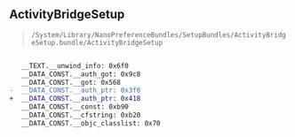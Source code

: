 ## ActivityBridgeSetup

> `/System/Library/NanoPreferenceBundles/SetupBundles/ActivityBridgeSetup.bundle/ActivityBridgeSetup`

```diff

   __TEXT.__unwind_info: 0x6f0
   __DATA_CONST.__auth_got: 0x9c8
   __DATA_CONST.__got: 0x568
-  __DATA_CONST.__auth_ptr: 0x3f8
+  __DATA_CONST.__auth_ptr: 0x418
   __DATA_CONST.__const: 0xb90
   __DATA_CONST.__cfstring: 0xb20
   __DATA_CONST.__objc_classlist: 0x70

```
